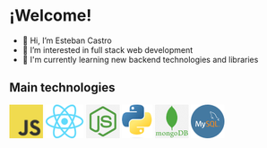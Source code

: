 # ¡Welcome!

- 👋 Hi, I’m Esteban Castro
- 👀 I’m interested in full stack web development
- 🌱 I'm currently learning new backend technologies and libraries

## Main technologies

![javascript](./img/javascript.png) ![react](./img/react.png) ![nodejs](./img/node.png) ![python](./img/python.png) ![mongo](./img/mongo.png) ![mysql](./img/mysql.png)
